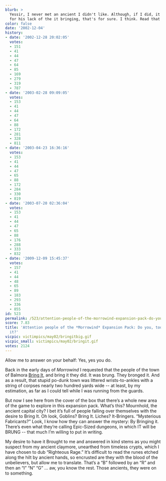```yaml
---
blurb: >
  Yessir, I never met an ancient I didn't like. Although, if I did, it wouldn't be
  for his lack of the it bringing, that's for sure. I think. Read that back to me...
color: false
date: '2002-12-04'
history:
- date: '2002-12-28 20:02:05'
  votes:
  - 151
  - 41
  - 44
  - 47
  - 64
  - 85
  - 169
  - 279
  - 319
  - 787
- date: '2003-02-28 09:09:05'
  votes:
  - 153
  - 41
  - 44
  - 47
  - 64
  - 88
  - 172
  - 281
  - 328
  - 811
- date: '2003-04-23 16:36:16'
  votes:
  - 153
  - 41
  - 44
  - 47
  - 65
  - 88
  - 172
  - 284
  - 330
  - 819
- date: '2003-07-20 02:36:04'
  votes:
  - 153
  - 41
  - 44
  - 47
  - 65
  - 88
  - 176
  - 288
  - 333
  - 832
- date: '2009-12-09 15:45:37'
  votes:
  - 157
  - 41
  - 44
  - 48
  - 65
  - 89
  - 183
  - 293
  - 336
  - 855
id: 523
permalink: /523/attention-people-of-the-morrowind-expansion-pack-do-you-too-wish-to-bring-it/
score: 7.83
title: 'Attention people of the *Morrowind* Expansion Pack: Do you, too, wish to bring
  it?'
vicpic: victimpics/may02/bringitbig.gif
vicpic_small: victimpics/may02/bringit.gif
votes: 2124
---
```


Allow me to answer on your behalf: Yes, yes you do.

Back in the early days of *Morrowind* I requested that the people of the
town of Balmora [Bring It](@/victim/373.md), and bring it they did.
It was brung. They bronged it. And as a result, that stupid po-dunk town
was littered wrists-to-ankles with a string of corpses nearly two
hundred yards wide -- at least, by my estimation, as far as I could tell
while I was running from the guards.

But now I see here from the cover of the box that there’s a whole new
area of the game to explore in this expansion pack. What’s this?
Mournhold, the ancient capital city? I bet it’s full of people falling
over themselves with the desire to Bring It. Oh look, Goblins? Bring It.
Liches? It-Bringers. “Mysterious Fabricants?” Look, I know how they can
answer the mystery: By Bringing it. There’s even what they’re calling
Epic-Sized dungeons, in which IT will be BRUNG -- that much I’m willing
to put in writing.

My desire to have it Brought to me and answered in kind stems as you
might suspect from my ancient claymore, unearthed from timeless crypts,
which I have chosen to dub “Righteous Rage.” It’s difficult to read the
runes etched along the hilt by ancient hands, so encrusted are they with
the blood of the unbelievers, but allow me to translate. That’s a “B”
followed by an “R” and then an “I” “N” “G” ... aw, you know the rest.
Those ancients, they were on to something.